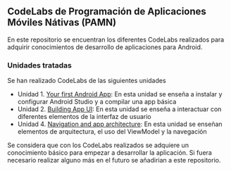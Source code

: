 ## CodeLabs de Programación de Aplicaciones Móviles Nátivas (PAMN) ##
En este repositorio se encuentran los diferentes CodeLabs realizados para adquirir conocimientos de desarrollo de aplicaciones para Android.
### Unidades tratadas ###
Se han realizado CodeLabs de las siguientes unidades
- Unidad 1. [Your first Android App](https://developer.android.com/courses/android-basics-compose/unit-1): En esta unidad se enseña a instalar y configurar Android Studio y a compilar una app básica
- Unidad 2. [Building App UI](https://developer.android.com/courses/android-basics-compose/unit-2): En esta unidad se enseña a interactuar con diferentes elementos de la interfaz de usuario
- Unidad 4. [Navigation and app architecture](https://developer.android.com/courses/android-basics-compose/unit-4): En esta unidad se enseñan elementos de arquitectura, el uso del ViewModel y la navegación

Se considera que con los CodeLabs realizados se adquiere un conocimiento básico para empezar a desarrollar la aplicación. Si fuera necesario realizar alguno más en el futuro se añadirian a este repositorio.
